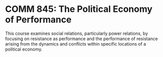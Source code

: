 # COMM 845: The Political Economy of Performance

This course examines social relations, particularly power relations, by focusing on resistance as performance and the performance of resistance arising from the dynamics and conflicts within specific locations of a political economy.